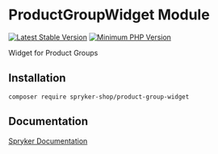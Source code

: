 # ProductGroupWidget Module
[![Latest Stable Version](https://poser.pugx.org/spryker-shop/product-group-widget/v/stable.svg)](https://packagist.org/packages/spryker-shop/product-group-widget)
[![Minimum PHP Version](https://img.shields.io/badge/php-%3E%3D%208.2-8892BF.svg)](https://php.net/)

Widget for Product Groups

## Installation

```
composer require spryker-shop/product-group-widget
```

## Documentation

[Spryker Documentation](https://docs.spryker.com)
